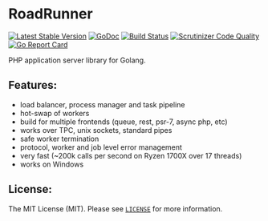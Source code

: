 RoadRunner
==========
[![Latest Stable Version](https://poser.pugx.org/spiral/roadrunner/v/stable)](https://packagist.org/packages/spiral/roadrunner) 
[![GoDoc](https://godoc.org/github.com/spiral/roadrunner?status.svg)](https://godoc.org/github.com/spiral/roadrunner)
[![Build Status](https://travis-ci.org/spiral/roadrunner.svg?branch=master)](https://travis-ci.org/spiral/roadrunner)
[![Scrutinizer Code Quality](https://scrutinizer-ci.com/g/spiral/roadrunner/badges/quality-score.png)](https://scrutinizer-ci.com/g/spiral/roadrunner/?branch=master)
[![Go Report Card](https://goreportcard.com/badge/github.com/spiral/roadrunner)](https://goreportcard.com/report/github.com/spiral/roadrunner)

PHP application server library for Golang.

Features:
--------
- load balancer, process manager and task pipeline
- hot-swap of workers
- build for multiple frontends (queue, rest, psr-7, async php, etc)
- works over TPC, unix sockets, standard pipes
- safe worker termination
- protocol, worker and job level error management
- very fast (~200k calls per second on Ryzen 1700X over 17 threads)
- works on Windows

License:
--------
The MIT License (MIT). Please see [`LICENSE`](./LICENSE) for more information.
